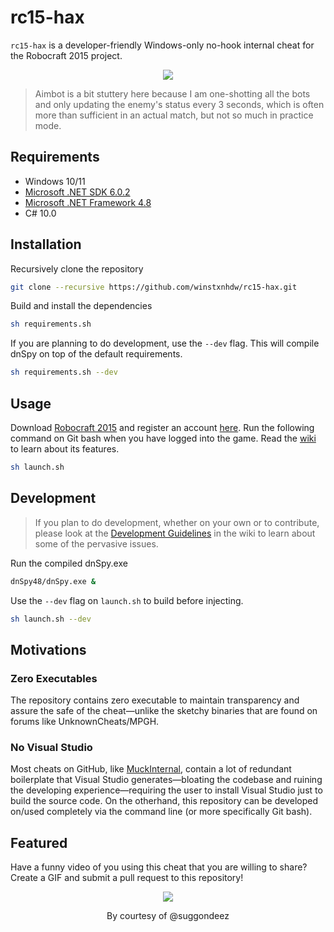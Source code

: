 # rc15-hax

`rc15-hax` is a developer-friendly Windows-only no-hook internal cheat for the Robocraft 2015 project.

<div align="center">
    <img src="resources/showcase.gif" />
</div>

> Aimbot is a bit stuttery here because I am one-shotting all the bots and only updating the enemy's status every 3 seconds, which is often more than sufficient in an actual match, but not so much in practice mode.

## Requirements

- Windows 10/11
- [Microsoft .NET SDK 6.0.2](https://dotnet.microsoft.com/en-us/download/dotnet/thank-you/sdk-6.0.300-windows-x64-installer)
- [Microsoft .NET Framework 4.8](https://dotnet.microsoft.com/en-us/download/dotnet-framework/thank-you/net48-developer-pack-offline-installer)
- C# 10.0

## Installation

Recursively clone the repository

```bash
git clone --recursive https://github.com/winstxnhdw/rc15-hax.git
```

Build and install the dependencies

```bash
sh requirements.sh
```

If you are planning to do development, use the `--dev` flag. This will compile dnSpy on top of the default requirements.

```bash
sh requirements.sh --dev
```

## Usage

Download [Robocraft 2015](https://drive.google.com/file/d/1T3i7x2OC0GuELEWjSt_fuWAge-xAsZEi/view?usp=sharing) and register an account [here](https://phoenixsoftworks.net/register.html). Run the following command on Git bash when you have logged into the game. Read the [wiki](https://github.com/winstxnhdw/rc15-hax/wiki/Features) to learn about its features.

```bash
sh launch.sh
```

## Development

> If you plan to do development, whether on your own or to contribute, please look at the [Development Guidelines](https://github.com/winstxnhdw/rc15-hax/wiki/Development-Guidelines) in the wiki to learn about some of the pervasive issues.

Run the compiled dnSpy.exe

```bash
dnSpy48/dnSpy.exe &
```

Use the `--dev` flag on `launch.sh` to build before injecting.

```bash
sh launch.sh --dev
```

## Motivations

### Zero Executables

The repository contains zero executable to maintain transparency and assure the safe of the cheat—unlike the sketchy binaries that are found on forums like UnknownCheats/MPGH.

### No Visual Studio

Most cheats on GitHub, like [MuckInternal](https://github.com/win32kbase/MuckInternal), contain a lot of redundant boilerplate that Visual Studio generates—bloating the codebase and ruining the developing experience—requiring the user to install Visual Studio just to build the source code. On the otherhand, this repository can be developed on/used completely via the command line (or more specifically Git bash).

## Featured

Have a funny video of you using this cheat that you are willing to share? Create a GIF and submit a pull request to this repository!

<div align="center">
    <img src="resources/phantom.gif" />
    <p align="center">By courtesy of @suggondeez</p>
</div>
